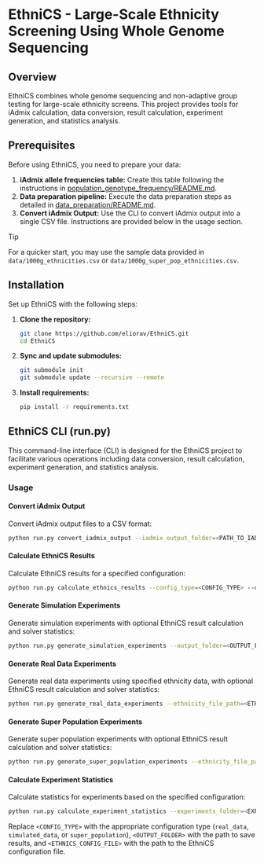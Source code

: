 
# EthniCS - Large-Scale Ethnicity Screening Using Whole Genome Sequencing

## Overview
EthniCS combines whole genome sequencing and non-adaptive group testing for large-scale ethnicity screens. This project provides tools for iAdmix calculation, data conversion, result calculation, experiment generation, and statistics analysis.

## Prerequisites
Before using EthniCS, you need to prepare your data:
1. **iAdmix allele frequencies table:** Create this table following the instructions in [population_genotype_frequency/README.md](./population_genotype_frequency/README.md).
2. **Data preparation pipeline:** Execute the data preparation steps as detailed in [data_preparation/README.md](./data_preparation/README.md).
3. **Convert iAdmix Output:** Use the CLI to convert iAdmix output into a single CSV file. Instructions are provided below in the usage section.

> [!TIP]
> For a quicker start, you may use the sample data provided in `data/1000g_ethnicities.csv` or `data/1000g_super_pop_ethnicities.csv`.

## Installation
Set up EthniCS with the following steps:

1. **Clone the repository:**
   ```bash
   git clone https://github.com/eliorav/EthniCS.git
   cd EthniCS
   ```

2. **Sync and update submodules:**
   ```bash
   git submodule init
   git submodule update --recursive --remote
   ```

3. **Install requirements:**
   ```bash
   pip install -r requirements.txt
   ```

## EthniCS CLI (run.py)

This command-line interface (CLI) is designed for the EthniCS project to facilitate various operations including data conversion, result calculation, experiment generation, and statistics analysis.

### Usage

#### Convert iAdmix Output

Convert iAdmix output files to a CSV format:

```bash
python run.py convert_iadmix_output --iadmix_output_folder=<PATH_TO_IADMIX_OUTPUT> --output_folder=<OUTPUT_FOLDER>
```

#### Calculate EthniCS Results

Calculate EthniCS results for a specified configuration:

```bash
python run.py calculate_ethnics_results --config_type=<CONFIG_TYPE> --output_folder=<OUTPUT_FOLDER> --ethnics_config_file=<ETHNICS_CONFIG_FILE>
```

#### Generate Simulation Experiments

Generate simulation experiments with optional EthniCS result calculation and solver statistics:

```bash
python run.py generate_simulation_experiments --output_folder=<OUTPUT_FOLDER> --no_ethnics=<True/False> --no_stats=<True/False> --ethnics_config_file=<ETHNICS_CONFIG_FILE>
```

#### Generate Real Data Experiments

Generate real data experiments using specified ethnicity data, with optional EthniCS result calculation and solver statistics:

```bash
python run.py generate_real_data_experiments --ethnicity_file_path=<ETHNICITY_FILE_PATH> --output_folder=<OUTPUT_FOLDER> --no_ethnics=<True/False> --no_stats=<True/False> --ethnics_config_file=<ETHNICS_CONFIG_FILE>
```

#### Generate Super Population Experiments

Generate super population experiments with optional EthniCS result calculation and solver statistics:

```bash
python run.py generate_super_population_experiments --ethnicity_file_path=<ETHNICITY_FILE_PATH> --output_folder=<OUTPUT_FOLDER> --no_ethnics=<True/False> --no_stats=<True/False> --ethnics_config_file=<ETHNICS_CONFIG_FILE>
```

#### Calculate Experiment Statistics

Calculate statistics for experiments based on the specified configuration:

```bash
python run.py calculate_experiment_statistics --experiments_folder=<EXPERIMENTS_FOLDER> --config_type=<CONFIG_TYPE>
```


Replace `<CONFIG_TYPE>` with the appropriate configuration type (`real_data`, `simulated_data`, or `super_population`), `<OUTPUT_FOLDER>` with the path to save results, and `<ETHNICS_CONFIG_FILE>` with the path to the EthniCS configuration file.